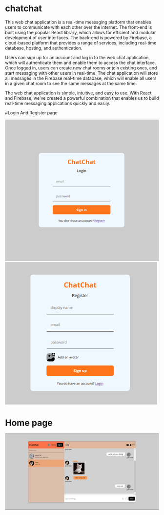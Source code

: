 # chatchat

This web chat application is a real-time messaging platform that enables users to communicate with each other over the internet. The front-end is built using the popular React library, which allows for efficient and modular development of user interfaces. The back-end is powered by Firebase, a cloud-based platform that provides a range of services, including real-time database, hosting, and authentication.

Users can sign up for an account and log in to the web chat application, which will authenticate them and enable them to access the chat interface. Once logged in, users can create new chat rooms or join existing ones, and start messaging with other users in real-time. The chat application will store all messages in the Firebase real-time database, which will enable all users in a given chat room to see the same messages at the same time.


The web chat application is simple, intuitive, and easy to use. With React and Firebase, we've created a powerful combination that enables us to build real-time messaging applications quickly and easily.

#Login And Register page

<img src="src/img/login.png" width=509> <img src="src/img/register.png" width=498>

# Home page

<img src="src/img/home.png">
